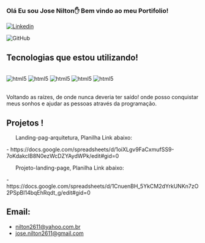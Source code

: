 ### Olá Eu sou Jose Nilton✋ Bem vindo ao meu Portifolio!
[![Linkedin](https://img.shields.io/badge/LinkedIn-0077B5?style=for-the-badge&logo=linkedin&logoColor=white)](https://www.linkedin.com/in/jose-nilton-bb2b981ab/)

![GitHub](https://github-readme-stats.vercel.app/api?username=josenas2611&show_icons=true&theme=dracula)


## Tecnologias que estou utilizando!

<div style="display: inline_block"><br>
   <img alig="center" alt="html5" src="https://img.shields.io/badge/HTML5-E34F26?style=for-the-badge&logo=html5&logoColor=white" />
   <img alig="center" alt="html5" src="https://img.shields.io/badge/CSS3-1572B6?style=for-the-badge&logo=css3&logoColor=white" />
   <img alig="center" alt="html5" src="https://img.shields.io/badge/JavaScript-323330?style=for-the-badge&logo=javascript&logoColor=F7DF1E" />
   <img alig="center" alt="html5" src="https://img.shields.io/badge/React-20232A?style=for-the-badge&logo=react&logoColor=61DAFB" />
   <img alig="center" alt="html5" src="https://img.shields.io/badge/Figma-F24E1E?style=for-the-badge&logo=figma&logoColor=white" />
</div><br/>

Voltando as raízes, de onde nunca deveria ter saído! onde posso conquistar meus sonhos e ajudar as pessoas através da programação.
## Projetos !

 <ul>  Landing-pag-arquitetura, Planilha Link abaixo: </ul>
 - https://docs.google.com/spreadsheets/d/1oiXLgv9FaCxmufSS9-7oKdakcIB8N0ezWcDZYAydWPk/edit#gid=0
   
<ul>Projeto-landing-page, Planilha Link abaixo:</ul>
 - https://docs.google.com/spreadsheets/d/1CnuenBH_5YkCM2dYrkUNKn7zO2PSpBI14bqEhRqdt_g/edit#gid=0


## Email:
- nilton2611@yahoo.com.br
- jose.nilton2611@gmail.com


